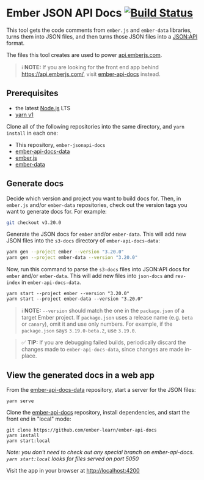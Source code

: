 # Ember JSON API Docs [![Build Status](https://travis-ci.org/ember-learn/ember-jsonapi-docs.svg?branch=master)](https://travis-ci.org/ember-learn/ember-jsonapi-docs)

This tool gets the code comments from `ember.js` and `ember-data` libraries,
turns them into JSON files, and then turns those JSON files into a
[JSON:API](http://jsonapi.org/) format.

The files this tool creates are used to power 
[api.emberjs.com](https://api.emberjs.com).


> ℹ️ **NOTE:** If you are looking for the front end app behind https://api.emberjs.com/, visit [ember-api-docs](https://github.com/ember-learn/ember-api-docs) instead.

## Prerequisites

- the latest [Node.js](https://nodejs.org/) LTS
- [yarn v1](https://yarnpkg.com/)

Clone all of the following repositories into the same directory,
and `yarn install` in each one:

- This repository, `ember-jsonapi-docs`
- [ember-api-docs-data](https://github.com/ember-learn/ember-api-docs-data)
- [ember.js](https://github.com/emberjs/ember.js)
- [ember-data](https://github.com/emberjs/data/)

## Generate docs

Decide which version and project you want to build docs for.
Then, in `ember.js` and/or `ember-data` repositories, check out the version
tags you want to generate docs for. For example:

```sh
git checkout v3.20.0
```

Generate the JSON docs for `ember` and/or `ember-data`. This will add new JSON
files into the `s3-docs` directory of `ember-api-docs-data`:

```sh
yarn gen --project ember --version "3.20.0"
yarn gen --project ember-data --version "3.20.0"
```

Now, run this command to parse the `s3-docs` files into JSON:API docs for 
`ember` and/or `ember-data`.
This will add new files into `json-docs` and `rev-index` in `ember-api-docs-data`.

```
yarn start --project ember --version "3.20.0"
yarn start --project ember-data --version "3.20.0"
```

> ℹ️ **NOTE:** `--version` should match the one in the `package.json` of a target Ember project. If `package.json` uses a release name (e.g. `beta` or `canary`), omit it and use only numbers. For example, if the `package.json` says `3.19.0-beta.2`, use `3.19.0`.

> ✅ **TIP:** If you are debugging failed builds, periodically discard the changes
made to `ember-api-docs-data`, since changes are made in-place.

## View the generated docs in a web app

From the [ember-api-docs-data](https://github.com/ember-learn/ember-api-docs-data)
repository, start a server for the JSON files:

```
yarn serve
```

Clone the [ember-api-docs](https://github.com/ember-learn/ember-api-docs)
repository, install dependencies, and start the front end in "local" mode:

```
git clone https://github.com/ember-learn/ember-api-docs
yarn install
yarn start:local
```

_Note: you don't need to check out any special branch on ember-api-docs.
`yarn start:local` looks for files served on port 5050_

Visit the app in your browser at [http://localhost:4200](http://localhost:4200)
